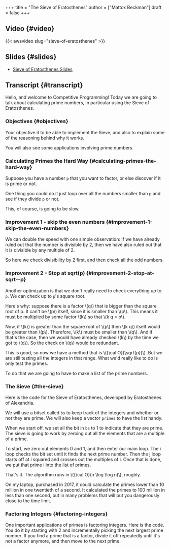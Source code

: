 +++
title = "The Sieve of Eratosthenes"
author = ["Mattox Beckman"]
draft = false
+++

## Video {#video}

{{< awsvideo slug="sieve-of-eratosthenes" >}}


## Slides {#slides}

-   [Sieve of Eratosthenes Slides](../../slides/sieve-of-eratosthenes.pdf)


## Transcript {#transcript}

Hello, and welcome to Competitive Programming!  Today we are going to talk about calculating prime numbers, in
particular using the Sieve of Eratosthenes.


### Objectives {#objectives}

Your objective it to be able to implement the Sieve, and also to explain some of the reasoning behind why it works.

You will also see some applications involving prime numbers.


### Calculating Primes the Hard Way {#calculating-primes-the-hard-way}

Suppose you have a number `p` that you want to factor, or else discover if it is prime or not.

One thing you could do it just loop over all the numbers smaller than `p` and see if they divide `p` or not.

This, of course, is going to be slow.


### Improvement 1 - skip the even numbers {#improvement-1-skip-the-even-numbers}

We can double the speed with one simple observation: if we have already ruled out that the number is divisible by 2,
then we have also ruled out that it is divisible by any multiple of 2.

So here we check divisibility by 2 first, and then check all the odd numbers.


### Improvement 2 - Stop at sqrt(p) {#improvement-2-stop-at-sqrt--p}

Another optimization is that we don't really need to check everything up to `p`.  We can check up to `p`'s square root.

Here's why: suppose there is a factor \\(q\\) that is bigger than the square root of p.  It can't be \\(p\\) itself, since it is
smaller than \\(p\\).  This means it must be multiplied by some factor \\(k\\) so that \\(k q = p\\).

Now, if \\(k\\) is greater than the square root of \\(p\\) then \\(k q\\) itself would be greater than \\(p\\).  Therefore, \\(k\\) must be
smaller than \\(q\\).  And if that's the case, then we would have already checked \\(k\\) by the time we got to \\(q\\).  So the
check on \\(q\\) would be redundant.

This is good, so now we have a method that is \\({\cal O}(\sqrt{p})\\).  But we are still testing all the integers in that
range.  What we'd really like to do is only test the primes.

To do that we are going to have to make a list of the prime numbers.


### The Sieve {#the-sieve}

Here is the code for the Sieve of Eratosthenes, developed by Eratosthenes of Alexandria.

We will use a bitset called `bs` to keep track of the integers and whether or not they are prime.  We will also keep a
vector `primes` to have the list handy.

When we start off, we set all the bit in `bs` to 1 to indicate that they are prime.  The sieve is going to work by
zeroing out all the elements that are a multiple of a prime.

To start, we zero out elements 0 and 1, and then enter our main loop.  The i loop checks the bit set until it finds the
next prime number.  Then the j loop starts off at i squared and crosses out the multiples of i.  Once that is done, we
put that prime i into the list of primes.

That's it.  The algorithm runs in \\({\cal O}(n \log \log n)\\), roughly.

On my laptop, purchased in 2017, it could calculate the primes lower than 10 million in one twentieth of a second.  It
calculated the primes to 100 million in less than one second, but in many problems that will put you dangerously close
to the time limit.


### Factoring Integers {#factoring-integers}

One important applications of primes is factoring integers.  Here is the code.  You do it by starting with 2 and
incrementally picking the next largest prime number.  If you find a prime that is a factor, divide it off repeatedly
until it's not a factor anymore, and then move to the next prime.

